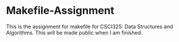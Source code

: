 # Makefile-Assignment

This is the assignment for makefile for CSCI325: Data Structures and Algorithms. This will be made public when I am finished.